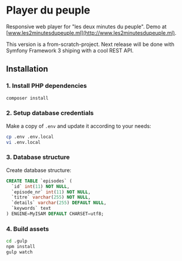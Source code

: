 # Player du peuple
Responsive web player for "les deux minutes du peuple".
Demo at [www.les2minutesdupeuple.ml](http://www.les2minutesdupeuple.ml).

This version is a from-scratch-project. Next release will be done with Symfony Framework 3 shiping with a cool REST API.

## Installation
### 1. Install PHP dependencies
```bash
composer install
```

### 2. Setup database credentials
Make a copy of `.env` and update it according to your needs:
```bash
cp .env .env.local
vi .env.local
```

### 3. Database structure
Create database structure:

```sql
CREATE TABLE `episodes` (
  `id` int(11) NOT NULL,
  `episode_nr` int(11) NOT NULL,
  `titre` varchar(255) NOT NULL,
  `details` varchar(255) DEFAULT NULL,
  `keywords` text
) ENGINE=MyISAM DEFAULT CHARSET=utf8;
```

### 4. Build assets
```bash
cd .gulp
npm install
gulp watch
```

